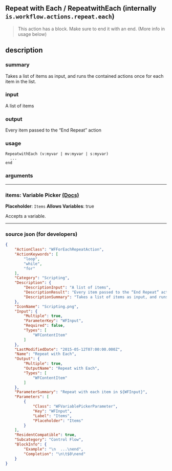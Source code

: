 
## Repeat with Each / RepeatwithEach (internally `is.workflow.actions.repeat.each`)

> This action has a block. Make sure to end it with an end. (More info in usage below)


## description

### summary

Takes a list of items as input, and runs the contained actions once for each item in the list.


### input

A list of items


### output

Every item passed to the “End Repeat” action

### usage
```
RepeatwithEach (v:myvar | mv:myvar | s:myvar)
  ...
end
```

### arguments

---

### items: Variable Picker [(Docs)](https://pfgithub.github.io/shortcutslang/gettingstarted#variable-picker-fields)
**Placeholder**: ```
		Items
		```
**Allows Variables**: true



Accepts a variable.

---

### source json (for developers)

```json
{
	"ActionClass": "WFForEachRepeatAction",
	"ActionKeywords": [
		"loop",
		"while",
		"for"
	],
	"Category": "Scripting",
	"Description": {
		"DescriptionInput": "A list of items",
		"DescriptionResult": "Every item passed to the “End Repeat” action",
		"DescriptionSummary": "Takes a list of items as input, and runs the contained actions once for each item in the list."
	},
	"IconName": "Scripting.png",
	"Input": {
		"Multiple": true,
		"ParameterKey": "WFInput",
		"Required": false,
		"Types": [
			"WFContentItem"
		]
	},
	"LastModifiedDate": "2015-05-12T07:00:00.000Z",
	"Name": "Repeat with Each",
	"Output": {
		"Multiple": true,
		"OutputName": "Repeat with Each",
		"Types": [
			"WFContentItem"
		]
	},
	"ParameterSummary": "Repeat with each item in ${WFInput}",
	"Parameters": [
		{
			"Class": "WFVariablePickerParameter",
			"Key": "WFInput",
			"Label": "Items",
			"Placeholder": "Items"
		}
	],
	"ResidentCompatible": true,
	"Subcategory": "Control Flow",
	"BlockInfo": {
		"Example": "\n  ...\nend",
		"Completion": "\n\t$0\nend"
	}
}
```
